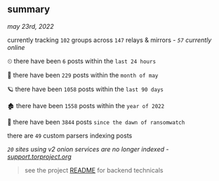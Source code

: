 
## summary
_may 23rd, 2022_

currently tracking `102` groups across `147` relays & mirrors - _`57` currently online_

⏲ there have been `6` posts within the `last 24 hours`

🦈 there have been `229` posts within the `month of may`

🪐 there have been `1058` posts within the `last 90 days`

🏚 there have been `1558` posts within the `year of 2022`

🦕 there have been `3844` posts `since the dawn of ransomwatch`

there are `49` custom parsers indexing posts

_`20` sites using v2 onion services are no longer indexed - [support.torproject.org](https://support.torproject.org/onionservices/v2-deprecation/)_

> see the project [README](https://github.com/joshhighet/ransomwatch#ransomwatch--) for backend technicals
